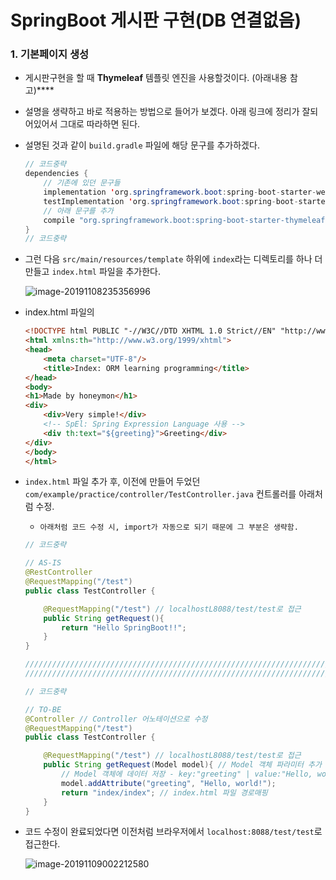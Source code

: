 # SpringBoot 게시판 구현(DB 연결없음)



### 1. 기본페이지 생성 

- 게시판구현을 할 때 **Thymeleaf** 템플릿 엔진을 사용할것이다. (아래내용 참고)****

  > [Thymeleaf 이야기]: https://github.com/ihoneymon/spring-boot-orm-learn/blob/master/THYMELEAF_TEMPLATE_ENGINE.md#thymeleaf-%EC%9D%B4%EC%95%BC%EA%B8%B0



- 설명을 생략하고 바로 적용하는 방법으로 들어가 보겠다. 
  아래 링크에 정리가 잘되어있어서 그대로 따라하면 된다.

  > [프로젝트에 Thymeleaf 적용]: https://github.com/ihoneymon/spring-boot-orm-learn/blob/master/THYMELEAF_TEMPLATE_ENGINE.md#%ED%94%84%EB%A1%9C%EC%A0%9D%ED%8A%B8%EC%97%90-thymeleaf-%EC%A0%81%EC%9A%A9



- 설명된 것과 같이 `build.gradle` 파일에 해당 문구를 추가하겠다.

  ```java
  // 코드중략
  dependencies {
      // 기존에 있던 문구들
      implementation 'org.springframework.boot:spring-boot-starter-web'
      testImplementation 'org.springframework.boot:spring-boot-starter-test'
      // 아래 문구를 추가    
      compile "org.springframework.boot:spring-boot-starter-thymeleaf"
  }
  // 코드중략
  ```

  

- 그런 다음  `src/main/resources/template`  하위에 `index`라는 디렉토리를 하나 더 만들고 `index.html` 파일을 추가한다.

  ![image-20191108235356996](https://github.com/Yujaehyeong/SpringBoot-with-IntelliJ/blob/master/%EC%9D%B4%EB%AF%B8%EC%A7%80/springboot/index%ED%8E%98%EC%9D%B4%EC%A7%80%EC%83%9D%EC%84%B1.PNG)

- index.html 파일의  

  ```html
  <!DOCTYPE html PUBLIC "-//W3C//DTD XHTML 1.0 Strict//EN" "http://www.w3.org/TR/xhtml1/DTD/xhtml1-strict.dtd">
  <html xmlns:th="http://www.w3.org/1999/xhtml">
  <head>
      <meta charset="UTF-8"/>
      <title>Index: ORM learning programming</title>
  </head>
  <body>
  <h1>Made by honeymon</h1>
  <div>
      <div>Very simple!</div>
      <!-- SpEl: Spring Expression Language 사용 -->
      <div th:text="${greeting}">Greeting</div>
  </div>
  </body>
  </html>
  ```

  

- `index.html` 파일 추가 후,
  이전에 만들어 두었던 `com/example/practice/controller/TestController.java` 컨트롤러를 아래처럼 수정.

  - `아래처럼 코드 수정 시, import가 자동으로 되기 때문에 그 부분은 생략함. ` 

  ```java
  // 코드중략
  
  // AS-IS
  @RestController
  @RequestMapping("/test")
  public class TestController {
  
      @RequestMapping("/test") // localhostL8088/test/test로 접근
      public String getRequest(){
          return "Hello SpringBoot!!";
      }
  }
  
  //////////////////////////////////////////////////////////////////////////////////////
  //////////////////////////////////////////////////////////////////////////////////////
  
  // 코드중략
  
  // TO-BE
  @Controller // Controller 어노테이션으로 수정
  @RequestMapping("/test")
  public class TestController {
  
      @RequestMapping("/test") // localhostL8088/test/test로 접근
      public String getRequest(Model model){ // Model 객체 파라미터 추가
          // Model 객체에 데이터 저장 - key:"greeting" | value:"Hello, world!" 
          model.addAttribute("greeting", "Hello, world!"); 
          return "index/index"; // index.html 파일 경로매핑
      }
  }
  ```




- 코드 수정이 완료되었다면 이전처럼 브라우저에서 `localhost:8088/test/test`로 접근한다.

  ![image-20191109002212580](https://github.com/Yujaehyeong/SpringBoot-with-IntelliJ/blob/master/%EC%9D%B4%EB%AF%B8%EC%A7%80/springboot/%ED%83%80%EC%9E%84%EB%A6%AC%ED%94%84%20%EA%B8%B0%EB%B3%B8%ED%99%94%EB%A9%B4%EA%B5%AC%EC%84%B1.PNG)

